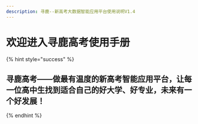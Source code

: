 ```yaml
---
description: 寻鹿--新高考大数据智能应用平台使用说明V1.4
---
```


# 欢迎进入寻鹿高考使用手册



{% hint style="success" %}
## 寻鹿高考——做最有温度的新高考智能应用平台，让每一位高中生找到适合自己的好大学、好专业，未来有一个好发展！
{% endhint %}



